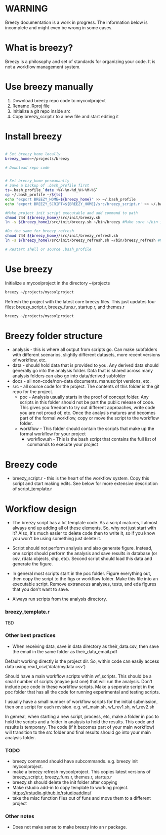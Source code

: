 # WARNING

Breezy documentation is a work in progress. The information below is incomplete and might even be wrong in some cases.

# What is breezy?

Breezy is a philosophy and set of standards for organizing your code. It is not a workflow management system.

# Use breezy manually

1) Download breezy repo code to mycoolproject
2) Rename .Rproj file
3) Initialize a git repo inside src
4) Copy breezy_script.r to a new file and start editing it

# Install breezy

```bash

# Set breezy_home locally
breezy_home=~/projects/breezy

# Download repo code


# Set breezy_home permanantly
# Save a backup of .bash_profile first
ts=.bash_profile_`date +%Y-%m-%d_%H-%M-%S`
cp ~/.bash_profile ~/${ts}
echo "export BREEZY_HOME=${breezy_home}" >> ~/.bash_profile
echo 'export BREEZY_SCRIPT=${BREEZY_HOME}/src/breezy_script.r' >> ~/.bash_profile

#Make project init script executable and add command to path
chmod 744 ${breezy_home}/src/init/breezy.sh
ln -s ${breezy_home}/src/init/breezy.sh ~/bin/breezy #Make sure ~/bin is in path

#Do the same for breezy_refresh
chmod 744 ${breezy_home}/src/init/breezy_refresh.sh
ln -s ${breezy_home}/src/init/breezy_refresh.sh ~/bin/breezy_refresh #Make sure ~/bin is in path

# Restart shell or source .bash_profile

```

# Use breezy

Initialize a mycoolproject in the directory ~/projects

```bash
breezy ~/projects/mycoolproject

```

Refresh the project with the latest core breezy files. This just updates four files: breezy_script.r, breezy_funs.r, startup.r, and themes.r

```bash
breezy ~/projects/mycoolproject

```

# Breezy folder structure

* analysis - this is where all output from scripts go. Can make subfolders with different scenarios, slightly different datasets, more recent versions of workflow, etc.
* data - should hold data that is provided to you. Any derived data should generally go into the analysis folder. Data that is shared across many analysis folders can also go into data/derived subfolder
* docs - all non-code/non-data documents. manuscript versions, etc.
* src - all source code for the project. The contents of this folder is the git repo for the project.
  * poc - Analysis usually starts in the proof of concept folder. Any scripts in this folder should not be part the public release of code. This gives you freedom to try out different approaches, write code you are not proud of, etc. Once the analysis matures and becomes part of the formal workflow, copy or move the script to the workflow folder.
  * workflow - This folder should contain the scripts that make up the formal workflow for your project
    * workflow.sh - This is the bash script that contains the full list of commands to execute your project

# Breezy code
* breezy_script.r - this is the heart of the workflow system. Copy this script and start making edits. See below for more extensive description of script_template.r

# Workflow design

* The breezy script has a lot template code. As a script matures, I almost always end up adding all of these elements. So, why not just start with it? Also, it's much easier to delete code then to write it, so if you know you won't be using something just delete it.

* Script should not perform analysis and also generate figure. Instead, one script should perform the analysis and save results in database (or csv, rdata objects, shp, etc). Second script should load this data and generate the figure.

* In general most scripts start in the poc folder. Figure everything out, then copy the script to the figs or workflow folder. Make this file into an executable script. Remove extraneous analyses, tests, and eda figures that you don't want to save.

* Always run scripts from the analysis directory.

### breezy_template.r

TBD 

### Other best practices

* When receiving data, save in data directory as their_data.csv, then save the email in the same folder as their_data_email.pdf


Default working directly is the project dir. So, within code can easily access data using read_csv('data/mydata.csv')

Should have a main workflow scripts within wf_scripts. This should be a small number of scripts (maybe just one) that will run the analysis. 
Don't include poc code in these workflow scripts. Make a seperate script in the poc folder that has all the code for running experimental and testing scripts.

I usually have a small number of workflow scripts for the initial submission, then one script for each revision. e.g. wf_main.sh, wf_rev1.sh, wf_rev2.sh

In genreal, when starting a new script, process, etc, make a folder in poc to hold the scripts and a folder in analysis to hold the results. This code and results is temporary. The code (if it becomes part of your main workflow) will transition to the src folder and final results should go into your main analysis folder.

### TODO

* breezy command should have subcommands. e.g. breezy init mycoolproject.
* make a breezy refresh mycoolproject. This copies latest versions of breezy_script.r, breezy_funs.r, themes.r, startup.r
* breezy.sh should delete the init folder after copying
* Make rstudio add-in to copy template to working project. https://rstudio.github.io/rstudioaddins/
* take the misc function files out of funs and move them to a different project

### Other notes

* Does not make sense to make breezy into an r package.